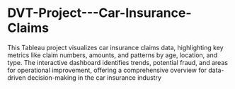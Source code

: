 # DVT-Project---Car-Insurance-Claims
This Tableau project visualizes car insurance claims data, highlighting key metrics like claim numbers, amounts, and patterns by age, location, and type. The interactive dashboard identifies trends, potential fraud, and areas for operational improvement, offering a comprehensive overview for data-driven decision-making in the car insurance industry
